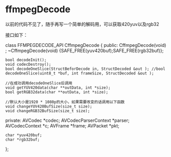 # ffmpegDecode

以前的代码不见了，随手再写一个简单的解码用，可以获取420yuv以及rgb32

接口如下：

class FFMPEGDECODE_API CffmpegDecode {
public:
    CffmpegDecode(void) ;
    ~CffmpegDecode(void) {SAFE_FREE(yuv420buf);SAFE_FREE(rgb32buf)};

    bool decodeInit();
    void codecDestroy();
    bool decodeOneSlice(StructBeforDecode in, StructDecoded &out ); //bool decodeOneSlice(uint8_t *buf, int frameSize, StructDecoded &out );

    //在成功调用decodeOneSlice后调用
    void getYUV420data(char **outData, int *size);
    bool getRGB32data(char **outData, int *size);

    //默认大小是1920 * 1080p的大小，如果需要改变的话调用以下函数
    void changeYUV420BufSize(size_t size); 
    void changeRGB32BufSize(size_t size); 
private:
    AVCodec *codec;
    AVCodecParserContext *parser;
    AVCodecContext *c;
    AVFrame *frame;
    AVPacket *pkt;

    char *yuv420buf;
    char *rgb32buf;
};